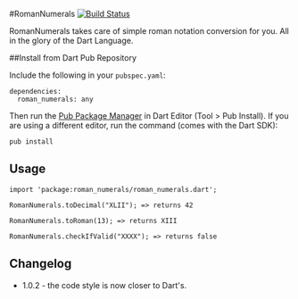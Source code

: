 #RomanNumerals
[![Build Status](https://drone.io/github.com/skkeeper/dart_roman_numerals/status.png)](https://drone.io/github.com/skkeeper/dart_roman_numerals/latest)

RomanNumerals takes care of simple roman notation conversion for you. All in the glory of the Dart Language.

##Install from Dart Pub Repository

Include the following in your `pubspec.yaml`:

    dependencies:
      roman_numerals: any

Then run the [Pub Package Manager](http://pub.dartlang.org/doc) in Dart Editor (Tool > Pub Install). If you are using a different editor, run the command
(comes with the Dart SDK):

    pub install

## Usage

    import 'package:roman_numerals/roman_numerals.dart';
    
    RomanNumerals.toDecimal("XLII"); => returns 42
    
    RomanNumerals.toRoman(13); => returns XIII
    
    RomanNumerals.checkIfValid("XXXX"); => returns false
    
 ## Changelog
 
   + 1.0.2 - the code style is now closer to Dart's.



    
    
